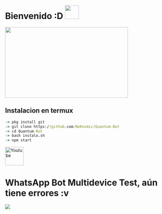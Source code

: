 # Bienvenido :D <img src="https://cbsnews1.cbsistatic.com/hub/i/2017/10/17/b34c14c8-750e-4afa-838d-ba9da0a3b042/171016-nasa-gravitational-waves-article.gif" width="45px">
<img src="https://acegif.com/wp-content/gif/outerspace-51.gif" width="400" height="230"/>
</p>

## Instalacion en termux

```cmd
-> pkg install git
-> git clone https://github.com/NeKosmic/Quantum-Bot
-> cd Quantum-Bot
-> bash instalo.sh
-> npm start
```
<a href="https://youtube.com/channel/UC_Pp8pT9vbT15k5_-i6oseA"><img width="60px" alt="Youtube" title="Youtube" src="https://encrypted-tbn0.gstatic.com/images?q=tbn:ANd9GcQiYrf6LEg3xKz9iuv3OcmplEWUY8Etgv7e-g&usqp=CAU"/></a>

# WhatsApp Bot Multidevice Test, aún tiene errores :v

<img src="https://github.com/NeKosmic/NK-BOT/blob/main/culebrita.svg" />
</div>
